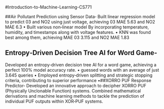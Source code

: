 #Introduction-to-Machine-Learning-CS771



##Air Pollutant Prediction using Sensor Data‑
Built linear regression model to predict 03 and NO2 using just voltage, achieving 03
MAE 5.63 and NO2 MAE 6.3
• Built various non‑linear model By incorporating temperature, humidity, and timestamps along with voltage features.
• KNN was found best among them, achieving MAE 03 3.115 and NO2 MAE 1.83
## Entropy‑Driven Decision Tree AI for Word Game‑
Developed an entropy‑driven decision tree AI for a word game, achieving a
perfect 100% model accuracy rate.
• guessed words with an average of just 3.645 queries
• Employed entropy‑driven splitting and strategic stopping criteria, contributing to superior performance
•##XORRO PUF Response Predictor‑
Developed an innovative approach to decipher XORRO PUF (Physically Unclonable Function)
systems. Combined mathematical derivations and machine learning methods to tackle the prediction of individual PUF outputs
within XOR‑PUF systems.
